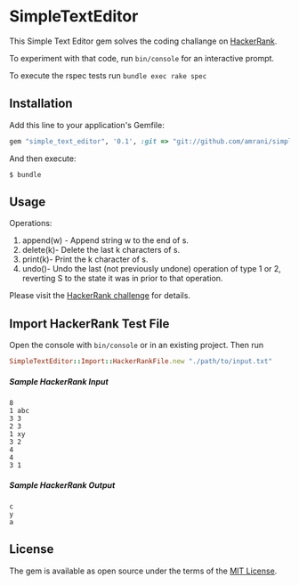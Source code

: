 # SimpleTextEditor

This Simple Text Editor gem solves the coding challange on [HackerRank](https://www.hackerrank.com/challenges/simple-text-editor).

To experiment with that code, run `bin/console` for an interactive prompt.

To execute the rspec tests run `bundle exec rake spec`


## Installation
Add this line to your application's Gemfile:

```ruby
gem "simple_text_editor", '0.1', :git => "git://github.com/amrani/simple_text_editor.git"
```

And then execute:

    $ bundle

## Usage
Operations:
1. append(w) - Append string w to the end of s.
2. delete(k)- Delete the last k characters of s.
3. print(k)- Print the k character of s.
4. undo()- Undo the last (not previously undone) operation of type 1 or 2, reverting S to the state it was in prior to that operation.
 
Please visit the [HackerRank challenge](https://www.hackerrank.com/challenges/simple-text-editor) for details.

## Import HackerRank Test File
Open the console with `bin/console` or in an existing project.
Then run 

```ruby
SimpleTextEditor::Import::HackerRankFile.new "./path/to/input.txt"
```

##### Sample HackerRank Input
```
8
1 abc
3 3
2 3
1 xy
3 2
4 
4 
3 1
```

##### Sample HackerRank Output 
```
c
y
a
```

## License

The gem is available as open source under the terms of the [MIT License](http://opensource.org/licenses/MIT).

